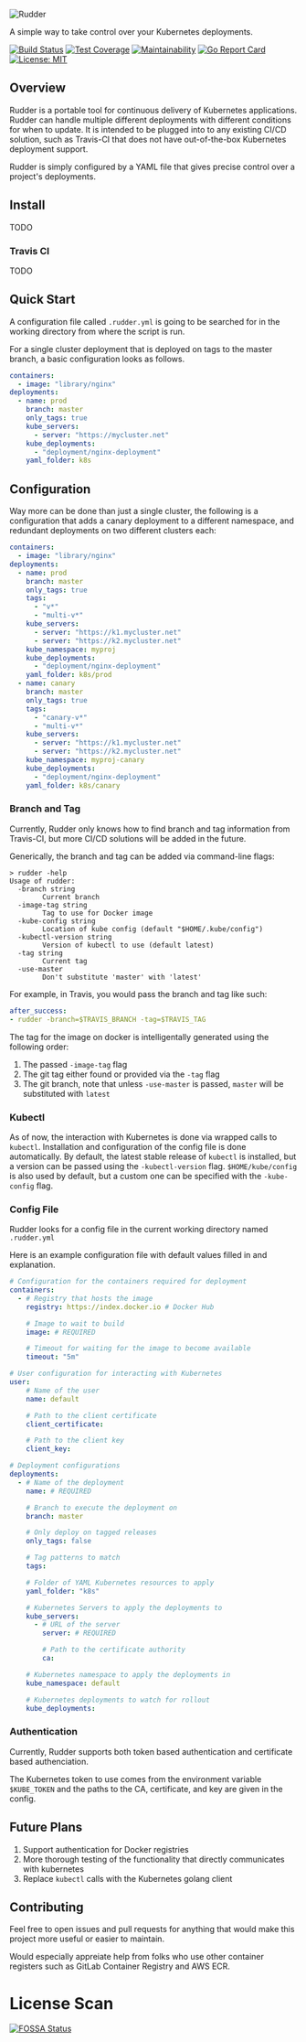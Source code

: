 ![Rudder](https://raw.githubusercontent.com/ryantking/rudder/master/static/img/logo.png)

A simple way to take control over your Kubernetes deployments.

[![Build Status](https://travis-ci.org/ryantking/rudder.svg?branch=master)](https://travis-ci.org/ryantking/rudder)
[![Test Coverage](https://api.codeclimate.com/v1/badges/e3ea6eff6537ba18ce2a/test_coverage)](https://codeclimate.com/github/ryantking/rudder/test_coverage)
[![Maintainability](https://api.codeclimate.com/v1/badges/e3ea6eff6537ba18ce2a/maintainability)](https://codeclimate.com/github/ryantking/rudder/maintainability)
[![Go Report Card](https://goreportcard.com/badge/github.com/ryantking/rudder)](https://goreportcard.com/report/github.com/ryantking/rudder)
[![License: MIT](https://img.shields.io/badge/License-MIT-blue.svg)](https://opensource.org/licenses/MIT)

## Overview

Rudder is a portable tool for continuous delivery of Kubernetes applications.
Rudder can handle multiple different deployments with different conditions for
when to update. It is intended to be plugged into to any existing CI/CD
solution, such as Travis-CI that does not have out-of-the-box Kubernetes
deployment support.

Rudder is simply configured by a YAML file that gives precise control over a
project's deployments.

## Install

TODO

### Travis CI

TODO

## Quick Start

A configuration file called `.rudder.yml` is going to be searched for in the
working directory from where the script is run.

For a single cluster deployment that is deployed on tags to the master branch,
a basic configuration looks as follows.

```yaml
containers:
  - image: "library/nginx"
deployments:
  - name: prod
    branch: master
    only_tags: true
    kube_servers:
      - server: "https://mycluster.net"
    kube_deployments:
      - "deployment/nginx-deployment"
    yaml_folder: k8s
```

## Configuration

Way more can be done than just a single cluster, the following is a
configuration that adds a canary deployment to a different namespace, and
redundant deployments on two different clusters each:

```yaml
containers:
  - image: "library/nginx"
deployments:
  - name: prod
    branch: master
    only_tags: true
    tags:
      - "v*"
      - "multi-v*"
    kube_servers:
      - server: "https://k1.mycluster.net"
      - server: "https://k2.mycluster.net"
    kube_namespace: myproj
    kube_deployments:
      - "deployment/nginx-deployment"
    yaml_folder: k8s/prod
  - name: canary
    branch: master
    only_tags: true
    tags:
      - "canary-v*"
      - "multi-v*"
    kube_servers:
      - server: "https://k1.mycluster.net"
      - server: "https://k2.mycluster.net"
    kube_namespace: myproj-canary
    kube_deployments:
      - "deployment/nginx-deployment"
    yaml_folder: k8s/canary
```

### Branch and Tag

Currently, Rudder only knows how to find branch and tag information from
Travis-CI, but more CI/CD solutions will be added in the future.

Generically, the branch and tag can be added via command-line flags:

```
> rudder -help
Usage of rudder:
  -branch string
        Current branch
  -image-tag string
        Tag to use for Docker image
  -kube-config string
        Location of kube config (default "$HOME/.kube/config")
  -kubectl-version string
        Version of kubectl to use (default latest)
  -tag string
        Current tag
  -use-master
        Don't substitute 'master' with 'latest'

```

For example, in Travis, you would pass the branch and tag like such:
```yaml
after_success:
- rudder -branch=$TRAVIS_BRANCH -tag=$TRAVIS_TAG
```

The tag for the image on docker is intelligentally generated using the
following order:

1. The passed `-image-tag` flag
2. The git tag either found or provided via the `-tag` flag
3. The git branch, note that unless `-use-master` is passed, `master` will be substituted with `latest`

### Kubectl

As of now, the interaction with Kubernetes is done via wrapped calls to
`kubectl`. Installation and configuration of the config file is done
automatically. By default, the latest stable release of `kubectl` is
installed, but a version can be passed using the `-kubectl-version`
flag. `$HOME/kube/config` is also used by default, but a custom one
can be specified with the `-kube-config` flag.

### Config File

Rudder looks for a config file in the current working directory named `.rudder.yml`

Here is an example configuration file with default values filled in and explanation.

```yaml
# Configuration for the containers required for deployment
containers:
  - # Registry that hosts the image
    registry: https://index.docker.io # Docker Hub

    # Image to wait to build
    image: # REQUIRED

    # Timeout for waiting for the image to become available
    timeout: "5m"

# User configuration for interacting with Kubernetes
user:
    # Name of the user
    name: default

    # Path to the client certificate
    client_certificate:

    # Path to the client key
    client_key:

# Deployment configurations
deployments:
  - # Name of the deployment
    name: # REQUIRED

    # Branch to execute the deployment on
    branch: master

    # Only deploy on tagged releases
    only_tags: false

    # Tag patterns to match
    tags:

    # Folder of YAML Kubernetes resources to apply
    yaml_folder: "k8s"

    # Kubernetes Servers to apply the deployments to
    kube_servers:
      - # URL of the server
        server: # REQUIRED

        # Path to the certificate authority
        ca:

    # Kubernetes namespace to apply the deployments in
    kube_namespace: default

    # Kubernetes deployments to watch for rollout
    kube_deployments:
```

### Authentication

Currently, Rudder supports both token based authentication and certificate based
authenciation.

The Kubernetes token to use comes from the environment variable `$KUBE_TOKEN` and
the paths to the CA, certificate, and key are given in the config.

## Future Plans

1. Support authentication for Docker registries
2. More thorough testing of the functionality that directly communicates with kubernetes
3. Replace `kubectl` calls with the Kubernetes golang client


## Contributing

Feel free to open issues and pull requests for anything that would make this
project more useful or easier to maintain.

Would especially appreiate help from folks who use other container registers
such as GitLab Container Registry and AWS ECR.

# License Scan

[![FOSSA Status](https://app.fossa.com/api/projects/custom%2B12297%2Fgithub.com%2Fryantking%2Frudder.svg?type=large)](https://app.fossa.com/projects/custom%2B12297%2Fgithub.com%2Fryantking%2Frudder?ref=badge_large)
